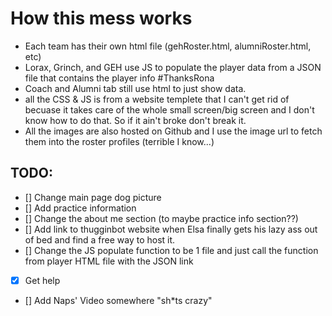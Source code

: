 # How this mess works

- Each team has their own html file (gehRoster.html, alumniRoster.html, etc)
- Lorax, Grinch, and GEH use JS to populate the player data from a JSON file that contains the player info #ThanksRona
- Coach and Alumni tab still use html to just show data.
- all the CSS & JS is from a website templete that I can't get rid of becuase it takes care of the whole small screen/big screen and I don't know how to do that. So if it ain't broke don't break it.
- All the images are also hosted on Github and I use the image url to fetch them into the roster profiles (terrible I know...)



## TODO:
- [] Change main page dog picture
- [] Add practice information
- [] Change the about me section (to maybe practice info section??)
- [] Add link to thugginbot website when Elsa finally gets his lazy ass out of bed and find a free way to host it.
- [] Change the JS populate function to be 1 file and just call the function from player HTML file with the JSON link
- [x] Get help
- [] Add Naps' Video somewhere "sh*ts crazy"

